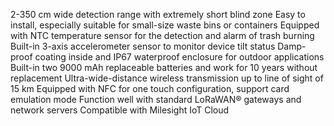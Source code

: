 2-350 cm wide detection range with extremely short blind zone
Easy to install, especially suitable for small-size waste bins or containers
Equipped with NTC temperature sensor for the detection and alarm of trash burning
Built-in 3-axis accelerometer sensor to monitor device tilt status
Damp-proof coating inside and IP67 waterproof enclosure for outdoor applications
Built-in two 9000 mAh replaceable batteries and work for 10 years without replacement
Ultra-wide-distance wireless transmission up to line of sight of 15 km
Equipped with NFC for one touch configuration, support card emulation mode
Function well with standard LoRaWAN® gateways and network servers
Compatible with Milesight IoT Cloud
